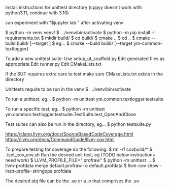 Install instructions for unittest directory
(cppyy doesn't work with python3.11, continue with 3.10)

can experiment with "$jupyter lab <name-of-file>" after activating venv

$ python -m venv venv/
$ . ./venv/bin/activate
$ python -m pip install -r requirements.txt
$ mkdir build/
$ cd build/
$ cmake ..
$ cd ..
$ cmake --build build/ [--target <suite-name>]
$ eg...
$ cmake --build build/ [--target ym-common-textlogger]

To add a new unittest suite:
Use setup_ut_scaffold.py
Edit generated files as appropriate
Edit runner.py
Edit CMakeLists.txt

If the SUT requires extra care to test make sure CMakeLists.txt exists in the directory

Unittests require to be run in the venv
$ . ./venv/bin/activate

To run a unittest, eg...
$ python -m unittest ym.common.textlogger.testsuite

To run a specific test, eg...
$ python -m unittest ym.common.textlogger.testsuite.TestSuite.test_OpenAndClose

Test suites can also be run in the directory, eg...
$ python testsuite.py

<https://clang.llvm.org/docs/SourceBasedCodeCoverage.html>
<https://llvm.org/docs/CommandGuide/llvm-cov.html>

To prepare testing for coverage do the following:
$ rm -rf covbuild/*
$ . ./set_cov_env.sh
Run the desired unit test, eg (TODO below instructions need work)
   $ LLVM_PROFILE_FILE="<filename>.profraw"
   $ python -m unittest ...
$ llvm-profdata merge default.profraw -o default.profdata
$ llvm-cov show <desired-obj-file> -instr-profile=stringops.profdata

The desired obj file can be the .so or a .o that comprises the .so
